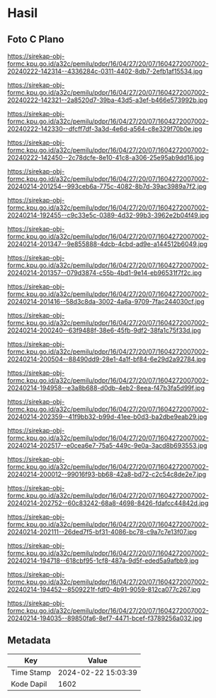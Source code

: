 # Hasil

## Foto C Plano

https://sirekap-obj-formc.kpu.go.id/a32c/pemilu/pdpr/16/04/27/20/07/1604272007002-20240222-142314--4336284c-0311-4402-8db7-2efb1af15534.jpg

https://sirekap-obj-formc.kpu.go.id/a32c/pemilu/pdpr/16/04/27/20/07/1604272007002-20240222-142321--2a8520d7-39ba-43d5-a3ef-b466e573992b.jpg

https://sirekap-obj-formc.kpu.go.id/a32c/pemilu/pdpr/16/04/27/20/07/1604272007002-20240222-142330--dfcff7df-3a3d-4e6d-a564-c8e329f70b0e.jpg

https://sirekap-obj-formc.kpu.go.id/a32c/pemilu/pdpr/16/04/27/20/07/1604272007002-20240222-142450--2c78dcfe-8e10-41c8-a306-25e95ab9dd16.jpg

https://sirekap-obj-formc.kpu.go.id/a32c/pemilu/pdpr/16/04/27/20/07/1604272007002-20240214-201254--993ceb6a-775c-4082-8b7d-39ac3989a7f2.jpg

https://sirekap-obj-formc.kpu.go.id/a32c/pemilu/pdpr/16/04/27/20/07/1604272007002-20240214-192455--c9c33e5c-0389-4d32-99b3-3962e2b04f49.jpg

https://sirekap-obj-formc.kpu.go.id/a32c/pemilu/pdpr/16/04/27/20/07/1604272007002-20240214-201347--9e855888-4dcb-4cbd-ad9e-a144512b6049.jpg

https://sirekap-obj-formc.kpu.go.id/a32c/pemilu/pdpr/16/04/27/20/07/1604272007002-20240214-201357--079d3874-c55b-4bd1-9e14-eb96531f7f2c.jpg

https://sirekap-obj-formc.kpu.go.id/a32c/pemilu/pdpr/16/04/27/20/07/1604272007002-20240214-201416--58d3c8da-3002-4a6a-9709-7fac244030cf.jpg

https://sirekap-obj-formc.kpu.go.id/a32c/pemilu/pdpr/16/04/27/20/07/1604272007002-20240214-200240--63f9488f-38e6-45fb-9df2-38fa1c75f33d.jpg

https://sirekap-obj-formc.kpu.go.id/a32c/pemilu/pdpr/16/04/27/20/07/1604272007002-20240214-200504--88490dd9-28e1-4a1f-bf84-6e29d2a92784.jpg

https://sirekap-obj-formc.kpu.go.id/a32c/pemilu/pdpr/16/04/27/20/07/1604272007002-20240214-194958--e3a8b688-d0db-4eb2-8eea-f47b3fa5d99f.jpg

https://sirekap-obj-formc.kpu.go.id/a32c/pemilu/pdpr/16/04/27/20/07/1604272007002-20240214-202359--41f9bb32-b99d-41ee-b0d3-ba2dbe9eab29.jpg

https://sirekap-obj-formc.kpu.go.id/a32c/pemilu/pdpr/16/04/27/20/07/1604272007002-20240214-202517--e0cea6e7-75a5-449c-9e0a-3acd8b693553.jpg

https://sirekap-obj-formc.kpu.go.id/a32c/pemilu/pdpr/16/04/27/20/07/1604272007002-20240214-200012--99016f93-bb68-42a8-bd72-c2c54c8de2e7.jpg

https://sirekap-obj-formc.kpu.go.id/a32c/pemilu/pdpr/16/04/27/20/07/1604272007002-20240214-202752--60c83242-68a8-4698-8426-fdafcc44842d.jpg

https://sirekap-obj-formc.kpu.go.id/a32c/pemilu/pdpr/16/04/27/20/07/1604272007002-20240214-202111--26ded7f5-bf31-4086-bc78-c9a7c7e13f07.jpg

https://sirekap-obj-formc.kpu.go.id/a32c/pemilu/pdpr/16/04/27/20/07/1604272007002-20240214-194718--618cbf95-1cf8-487a-9d5f-eded5a9afbb9.jpg

https://sirekap-obj-formc.kpu.go.id/a32c/pemilu/pdpr/16/04/27/20/07/1604272007002-20240214-194452--8509221f-fdf0-4b91-9059-812ca077c267.jpg

https://sirekap-obj-formc.kpu.go.id/a32c/pemilu/pdpr/16/04/27/20/07/1604272007002-20240214-194035--89850fa6-8ef7-4471-bcef-f3789256a032.jpg


## Metadata

| Key        | Value               |
| ---------- | ------------------- |
| Time Stamp | 2024-02-22 15:03:39 |
| Kode Dapil | 1602                |



